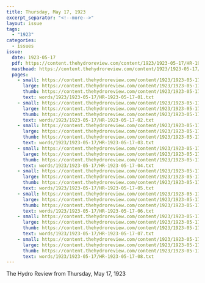 ```yaml
---
title: Thursday, May 17, 1923
excerpt_separator: "<!--more-->"
layout: issue
tags:
  - "1923"
categories:
  - issues
issue:
  date: 1923-05-17
  pdf: https://content.thehydroreview.com/content/1923/1923-05-17/HR-1923-05-17.pdf
  masthead: https://content.thehydroreview.com/content/1923/1923-05-17/masthead/HR-1923-05-17.jpg
  pages:
    - small: https://content.thehydroreview.com/content/1923/1923-05-17/small/HR-1923-05-17-01.jpg
      large: https://content.thehydroreview.com/content/1923/1923-05-17/large/HR-1923-05-17-01.jpg
      thumb: https://content.thehydroreview.com/content/1923/1923-05-17/thumbnails/HR-1923-05-17-01.jpg
      text: words/1923/1923-05-17/HR-1923-05-17-01.txt
    - small: https://content.thehydroreview.com/content/1923/1923-05-17/small/HR-1923-05-17-02.jpg
      large: https://content.thehydroreview.com/content/1923/1923-05-17/large/HR-1923-05-17-02.jpg
      thumb: https://content.thehydroreview.com/content/1923/1923-05-17/thumbnails/HR-1923-05-17-02.jpg
      text: words/1923/1923-05-17/HR-1923-05-17-02.txt
    - small: https://content.thehydroreview.com/content/1923/1923-05-17/small/HR-1923-05-17-03.jpg
      large: https://content.thehydroreview.com/content/1923/1923-05-17/large/HR-1923-05-17-03.jpg
      thumb: https://content.thehydroreview.com/content/1923/1923-05-17/thumbnails/HR-1923-05-17-03.jpg
      text: words/1923/1923-05-17/HR-1923-05-17-03.txt
    - small: https://content.thehydroreview.com/content/1923/1923-05-17/small/HR-1923-05-17-04.jpg
      large: https://content.thehydroreview.com/content/1923/1923-05-17/large/HR-1923-05-17-04.jpg
      thumb: https://content.thehydroreview.com/content/1923/1923-05-17/thumbnails/HR-1923-05-17-04.jpg
      text: words/1923/1923-05-17/HR-1923-05-17-04.txt
    - small: https://content.thehydroreview.com/content/1923/1923-05-17/small/HR-1923-05-17-05.jpg
      large: https://content.thehydroreview.com/content/1923/1923-05-17/large/HR-1923-05-17-05.jpg
      thumb: https://content.thehydroreview.com/content/1923/1923-05-17/thumbnails/HR-1923-05-17-05.jpg
      text: words/1923/1923-05-17/HR-1923-05-17-05.txt
    - small: https://content.thehydroreview.com/content/1923/1923-05-17/small/HR-1923-05-17-06.jpg
      large: https://content.thehydroreview.com/content/1923/1923-05-17/large/HR-1923-05-17-06.jpg
      thumb: https://content.thehydroreview.com/content/1923/1923-05-17/thumbnails/HR-1923-05-17-06.jpg
      text: words/1923/1923-05-17/HR-1923-05-17-06.txt
    - small: https://content.thehydroreview.com/content/1923/1923-05-17/small/HR-1923-05-17-07.jpg
      large: https://content.thehydroreview.com/content/1923/1923-05-17/large/HR-1923-05-17-07.jpg
      thumb: https://content.thehydroreview.com/content/1923/1923-05-17/thumbnails/HR-1923-05-17-07.jpg
      text: words/1923/1923-05-17/HR-1923-05-17-07.txt
    - small: https://content.thehydroreview.com/content/1923/1923-05-17/small/HR-1923-05-17-08.jpg
      large: https://content.thehydroreview.com/content/1923/1923-05-17/large/HR-1923-05-17-08.jpg
      thumb: https://content.thehydroreview.com/content/1923/1923-05-17/thumbnails/HR-1923-05-17-08.jpg
      text: words/1923/1923-05-17/HR-1923-05-17-08.txt
---
```


The Hydro Review from Thursday, May 17, 1923

<!--more-->

